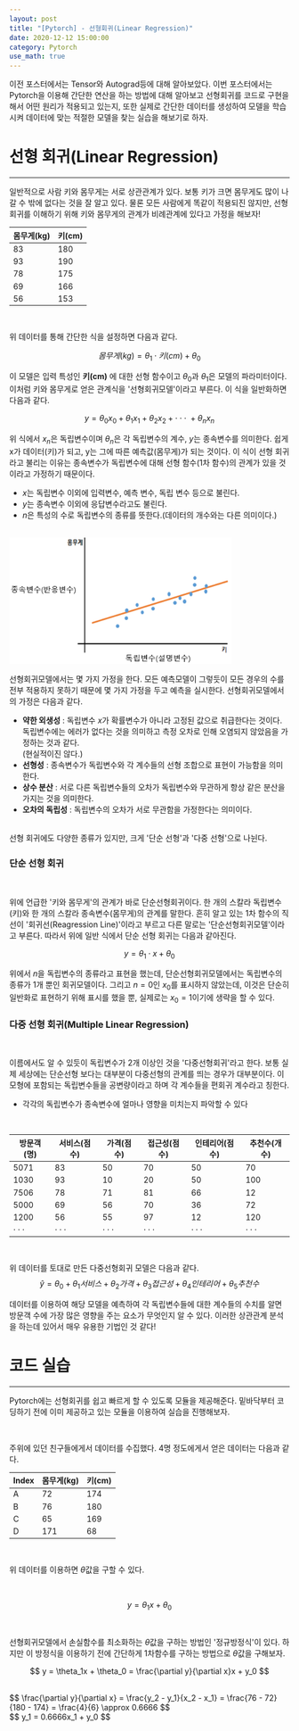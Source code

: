```yaml
---
layout: post
title: "[Pytorch] - 선형회귀(Linear Regression)"
date: 2020-12-12 15:00:00
category: Pytorch
use_math: true
---
```


이전 포스터에서는 Tensor와 Autograd등에 대해 알아보았다. 이번 포스터에서는 Pytorch을 이용해 간단한 연산을 하는 방법에 대해 알아보고 선형회귀를 코드로 구현을 해서 어떤 원리가 적용되고 있는지, 또한 실제로 간단한 데이터를 생성하여 모델을 학습시켜 데이터에 맞는 적절한 모델을 찾는 실습을 해보기로 하자. 

# 선형 회귀(Linear Regression)
<hr>

일반적으로 사람 키와 몸무게는 서로 상관관계가 있다. 보통 키가 크면 몸무게도 많이 나갈 수 밖에 없다는 것을 잘 알고 있다. 물론 모든 사람에게 똑같이 적용되진 않지만, 선형회귀를 이해하기 위해 키와 몸무게의 관계가 비례관계에 있다고 가정을 해보자!
<br>

| 몸무게(kg)  | 키(cm) |
|----------|--------|
| 83 | 180 |
| 93 | 190 |
| 78 | 175 |
| 69 | 166 |
| 56 | 153 |

<br>

위 데이터를 통해 간단한 식을 설정하면 다음과 같다.

$$ 몸무게(kg) = \theta_1\cdot 키(cm) + \theta_0$$

이 모델은 입력 특성인 **키(cm)** 에 대한 선형 함수이고 $\theta_0$과 $\theta_1$은 모델의 파라미터이다. 이처럼 키와 몸무게로 얻은 관계식을 '선형회귀모델'이라고 부른다. 이 식을 일반화하면 다음과 같다.

$$ y = \theta_0x_0 + \theta_1x_1  + \theta_2x_2  +\cdot\cdot\cdot\text{ }+ \theta_nx_n $$

위 식에서 $x_n$은 독립변수이며 $\theta_n$은 각 독립변수의 계수, $y$는 종속변수를 의미한다. 쉽게 x가 데이터(키)가 되고, y는 그에 따른 예측값(몸무게)가 되는 것이다. 이 식이 선형 회귀라고 불리는 이유는 종속변수가 독립변수에 대해 선형 함수(1차 함수)의 관계가 있을 것이라고 가정하기 때문이다.
- $x$는 독립변수 이외에 입력변수, 예측 변수, 독립 변수 등으로 불린다.
- $y$는 종속변수 이외에 응답변수라고도 불린다.
- $n$은 특성의 수로 독립변수의 종류를 뜻한다.(데이터의 개수와는 다른 의미이다.)
<br>

<img  src="/public/img/pytorch/regression.png" width="400" style='margin: 0px auto;'/>
<br>

선형회귀모델에서는 몇 가지 가정을 한다. 모든 예측모델이 그렇듯이 모든 경우의 수를 전부 적용하지 못하기 때문에 몇 가지 가정을 두고 예측을 실시한다. 선형회귀모델에서의 가정은 다음과 같다.

- **약한 외생성** : 독립변수 $x$가 확률변수가 아니라 고정된 값으로 취급한다는 것이다. 독립변수에는 에러가 없다는 것을 의미하고 측정 오차로 인해 오염되지 않았음을 가정하는 것과 같다.<br>
(현실적이진 않다.)
- **선형성** : 종속변수가 독립변수와 각 계수들의 선형 조합으로 표현이 가능함을 의미한다.
- **상수 분산** : 서로 다른 독립변수들의 오차가 독립변수와 무관하게 항상 같은 분산을 가지는 것을 의미한다. 
- **오차의 독립성** : 독립변수의 오차가 서로 무관함을 가정한다는 의미이다.

<br>
선형 회귀에도 다양한 종류가 있지만, 크게 '단순 선형'과 '다중 선형'으로 나뉜다.

### 단순 선형 회귀
<br>

위에 언급한 '키와 몸무게'의 관계가 바로 단순선형회귀이다. 한 개의 스칼라 독립변수(키)와 한 개의 스칼라 종속변수(몸무게)의 관계를 말한다. 흔히 알고 있는 1차 함수의 직선이 '회귀선(Reagression Line)'이라고 부르고 다른 말로는 '단순선형회귀모델'이라고 부른다. 따라서 위에 일반 식에서 단순 선형 회귀는 다음과 같아진다.

$$ y = \theta_1\cdot x + \theta_0$$

위에서 $n$을 독립변수의 종류라고 표현을 했는데, 단순선형회귀모델에서는 독립변수의 종류가 1개 뿐인 회귀모델이다. 그리고 $n=0$인  $x_0$를 표시하지 않았는데, 이것은 단순히 일반화로 표현하기 위해 표시를 했을 뿐, 실제로는 $x_0=1$이기에 생략을 할 수 있다.

### 다중 선형 회귀(Multiple Linear Regression)
<br>

이름에서도 알 수 있듯이 독립변수가 2개 이상인 것을 '다중선형회귀'라고 한다. 보통 실제 세상에는 단순선형 보다는 대부분이 다중선형의 관계를 띄는 경우가 대부분이다. 이 모형에 포함되는 독립변수들을 공변량이라고 하며 각 계수들을 편회귀 계수라고 칭한다.
- 각각의 독립변수가 종속변수에 얼마나 영향을 미치는지 파악할 수 있다

<br>

| 방문객(명)   | 서비스(점수) | 가격(점수) | 접근성(점수) | 인테리어(점수) | 추천수(개수) |
|----------|--------|---------|---------|---------|---------|
| 5071 |  83 |50|70|50|70|
| 1030 |  93 |10|20|50|100|
| 7506 |  78 |71|81|66|12|
| 5000 |  69 |56|70|36|72|
| 1200 |  56 |55|97|12|120|
|$\cdot\cdot\cdot$|$\cdot\cdot\cdot$|$\cdot\cdot\cdot$|$\cdot\cdot\cdot$|$\cdot\cdot\cdot$|$\cdot\cdot\cdot$

<br>


위 데이터를 토대로 만든 다중선형회귀 모델은 다음과 같다.
$$
\hat{y} = \theta_0 + \theta_1서비스 + \theta_2가격 + \theta_3접근성 + \theta_4인테리어 + \theta_5추천수
$$

데이터를 이용하여 해당 모델을 예측하여 각 독립변수들에 대한 계수들의 수치를 알면 방문객 수에 가장 많은 영향을 주는 요소가 무엇인지 알 수 있다. 이러한 상관관계 분석을 하는데 있어서 매우 유용한 기법인 것 같다!
<br>

# 코드 실습
<hr>

Pytorch에는 선형회귀를 쉽고 빠르게 할 수 있도록 모듈을 제공해준다. 밑바닥부터 코딩하기 전에 이미 제공하고 있는 모듈을 이용하여 실습을 진행해보자.

<br>

주위에 있던 친구들에게서 데이터를 수집했다. 4명 정도에게서 얻은 데이터는 다음과 같다.
<br>

|Index| 몸무게(kg) | 키(cm) |
|-------|------------|-------|
|A|72          |174    |
|B|76          |180    |
|C|65          |169    |
|D|171         |68     |

<br>

위 데이터를 이용하면 $\theta$값을 구할 수 있다.

<br>

$$ y = \theta_1x + \theta_0 $$

<br>

선형회귀모델에서 손실함수를 최소화하는 $\theta$값을 구하는 방법인 '정규방정식'이 있다. 하지만 이 방정식을 이용하기 전에 간단하게 1차함수를 구하는 방법으로 $\theta$값을 구해보자.<br>

$$ y = \theta_1x + \theta_0 =  \frac{\partial y}{\partial x}x + y_0 $$

<br>
$$
\frac{\partial y}{\partial x} = \frac{y_2 - y_1}{x_2 - x_1} = \frac{76 - 72}{180 - 174} = \frac{4}{6} \approx 0.6666
$$
<br>
$$ y_1 = 0.6666x_1 + y_0 $$



<br>
<br><br>
<br>
<br>
<br>
<br>
<br>
<br>
<br>
<br><br>
<br><br>
<br>
<br>
<br>
<br>
<br>
<br>
<br>
<br><br>
<br><br>
<br>
<br>
<br>
<br>
<br>
<br>
<br>
<br><br>
<br><br>
<br>
<br>
<br>
<br>
<br>
<br>
<br>
<br><br>
<br><br>
<br>
<br>
<br>
<br>
<br>
<br>
<br>
<br><br>
<br><br>
<br>
<br>
<br>
<br>
<br>
<br>
<br>
<br>


<br>
이번 포스터에서는 선형회귀모델에 대해 알아보았다. 앞으로도 계속 다양한 모델들에 대해 다루겠지만, 가장 기본이 되고 세상에서 발생하는 여러 현상들을 설명하는데 많은 사용이 되고 있는 모델이기 때문에 자세히 알아놓으면 매우 좋을 것 같다.

### **읽어주셔서 감사합니다.(댓글과 수정사항은 언제나 환영입니다!)**